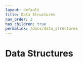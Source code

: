 ```yaml
---
layout: default
title: Data Structures
nav_order: 2
has_children: true
permalink: /docs/data_structures
---
```


# Data Structures
